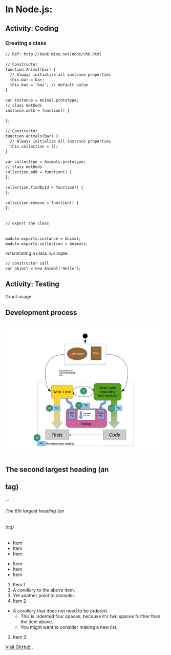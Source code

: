 # In Node.js:

## Activity: Coding

### Creating a class
```
// Ref: http://book.mixu.net/node/ch6.html

// Constructor
function Animal(bar) {
  // Always initialize all instance properties
  this.bar = bar;
  this.baz = 'baz'; // default value
}

var instance = Animal.prototype;
// class methods
instance.walk = function() {

};

// Constructor
function Animals(bar) {
  // Always initialize all instance properties
  this.collection = [];
}

var collection = Animals.prototype;
// class methods
collection.add = function() {
};

collection.findById = function() {
};

collection.remove = function() {
};


// export the class


module.exports.instance = Animal;
module.exports.collection = Animals;
```

Instantiating a class is simple:

```
// constructor call
var object = new Animal('Hello');
```

## Activity: Testing

Grunt usage:
## Development process
![alt tag](https://github.com/a-lavoie/Dexto-coding-standards/blob/master/docs/img/DevProcess.jpg)


## The second largest heading (an <h2> tag)
…
###### The 6th largest heading (an <h6> tag)


* Item
* Item
* Item

- Item
- Item
- Item

1. Item 1
  1. A corollary to the above item.
  2. Yet another point to consider.
2. Item 2
  * A corollary that does not need to be ordered.
    * This is indented four spaces, because it's two spaces further than the item above.
    * You might want to consider making a new list.
3. Item 3

 [Visit GitHub!](https://www.github.com).



